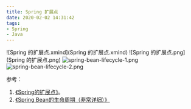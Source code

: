 ```yaml
---
title: Spring 扩展点
date: 2020-02-02 14:31:42
tags:
- Spring
- Java
---
```

![Spring 的扩展点.xmind](Spring 的扩展点.xmind)
![Spring 的扩展点.png](Spring 的扩展点.png)
![spring-bean-lifecycle-1.png](spring-bean-lifecycle-1.png)
![spring-bean-lifecycle-2.png](spring-bean-lifecycle-2.png)

参考：

1. [《Spring的扩展点》][1]。
2. [《Spring Bean的生命周期（非常详细）》][2]

  [1]: http://loveshisong.cn/%E7%BC%96%E7%A8%8B%E6%8A%80%E6%9C%AF/2016-11-22-Spring%E7%9A%84%E6%89%A9%E5%B1%95%E7%82%B9.html
  [2]: https://www.cnblogs.com/zrtqsk/p/3735273.html